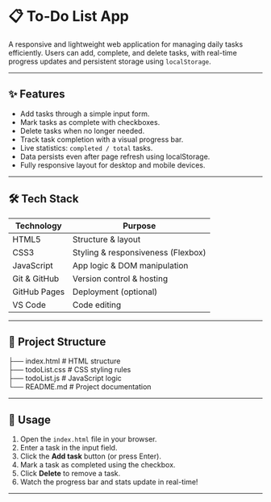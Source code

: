 # 📋 To‑Do List App

A responsive and lightweight web application for managing daily tasks efficiently. Users can add, complete, and delete tasks, with real-time progress updates and persistent storage using `localStorage`.

---

## ✨ Features

- Add tasks through a simple input form.
- Mark tasks as complete with checkboxes.
- Delete tasks when no longer needed.
- Track task completion with a visual progress bar.
- Live statistics: `completed / total` tasks.
- Data persists even after page refresh using localStorage.
- Fully responsive layout for desktop and mobile devices.

---

## 🛠️ Tech Stack

| Technology | Purpose               |
|------------|------------------------|
| HTML5      | Structure & layout     |
| CSS3       | Styling & responsiveness (Flexbox) |
| JavaScript | App logic & DOM manipulation |
| Git & GitHub | Version control & hosting |
| GitHub Pages | Deployment (optional) |
| VS Code    | Code editing           |

---

## 📂 Project Structure

├── index.html # HTML structure <br>
├── todoList.css # CSS styling rules <br>
├── todoList.js # JavaScript logic <br>
└── README.md # Project documentation

---

## 📝 Usage

1. Open the `index.html` file in your browser.
2. Enter a task in the input field.
3. Click the **Add task** button (or press Enter).
4. Mark a task as completed using the checkbox.
5. Click **Delete** to remove a task.
6. Watch the progress bar and stats update in real-time!

---

